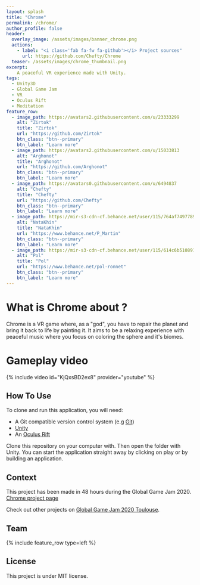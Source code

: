 ```yaml
---
layout: splash
title: "Chrome"
permalink: /chrome/
author_profile: false
header:
  overlay_image: /assets/images/banner_chrome.png
  actions:
    - label: "<i class='fab fa-fw fa-github'></i> Project sources"
      url: https://github.com/Chefty/Chrome
  teaser: /assets/images/chrome_thumbnail.png
excerpt:
    A peaceful VR experience made with Unity.
tags:
  - Unity3D
  - Global Game Jam
  - VR
  - Oculus Rift
  - Meditation
feature_row:
  - image_path: https://avatars2.githubusercontent.com/u/23333299
    alt: "Zirtok"
    title: "Zirtok"
    url: "https://github.com/Zirtok"
    btn_class: "btn--primary"
    btn_label: "Learn more"
  - image_path: https://avatars2.githubusercontent.com/u/15033813
    alt: "Arghonot"
    title: "Arghonot"
    url: "https://github.com/Arghonot"
    btn_class: "btn--primary"
    btn_label: "Learn more"
  - image_path: https://avatars0.githubusercontent.com/u/6494837
    alt: "Chefty"
    title: "Chefty"
    url: "https://github.com/Chefty"
    btn_class: "btn--primary"
    btn_label: "Learn more"
  - image_path: https://mir-s3-cdn-cf.behance.net/user/115/764af74977895.58908a4fd5cd5.jpeg
    alt: "NataKhin"
    title: "NataKhin"
    url: "https://www.behance.net/P_Martin"
    btn_class: "btn--primary"
    btn_label: "Learn more"
  - image_path: https://mir-s3-cdn-cf.behance.net/user/115/614c6b5108917.5e5d29946175d.jpg
    alt: "Pol"
    title: "Pol"
    url: "https://www.behance.net/pol-ronnet"
    btn_class: "btn--primary"
    btn_label: "Learn more"
---
```


# What is Chrome about ?
Chrome is a VR game where, as a "god", you have to repair the planet and bring it back to life by painting it. It aims to be a relaxing experience with peaceful music where you focus on coloring the sphere and it's biomes.

# Gameplay video
{% include video id="KjQxsBD2ex8" provider="youtube" %}

## How To Use
To clone and run this application, you will need:
- A Git compatible version control system (e.g [Git](https://git-scm.com))
- [Unity](https://unity.com)
- An [Oculus Rift](https://www.oculus.com/rift/)

Clone this repository on your computer with. Then open the folder with Unity.
You can start the application straight away by clicking on play or by building an application.

## Context
This project has been made in 48 hours during the Global Game Jam 2020.<br>
[Chrome project page](https://globalgamejam.org/2020/games/chrome-0)

Check out other projects on [Global Game Jam 2020 Toulouse](https://globalgamejam.org/2020/jam-sites/campus-ionis-toulouse).

## Team
{% include feature_row type=left %}

## License
This project is under MIT license.
